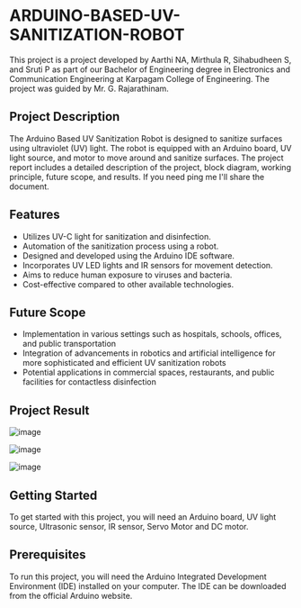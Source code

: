 # ARDUINO-BASED-UV-SANITIZATION-ROBOT

This project is a project developed by Aarthi NA, Mirthula R, Sihabudheen S, and Sruti P as part of our Bachelor of Engineering degree in Electronics and Communication Engineering at Karpagam College of Engineering. The project was guided by Mr. G. Rajarathinam.

## Project Description

The Arduino Based UV Sanitization Robot is designed to sanitize surfaces using ultraviolet (UV) light. The robot is equipped with an Arduino board, UV light source, and motor to move around and sanitize surfaces. The project report includes a detailed description of the project, block diagram, working principle, future scope, and results. If you need ping me I'll share the document.

## Features

- Utilizes UV-C light for sanitization and disinfection.
- Automation of the sanitization process using a robot.
- Designed and developed using the Arduino IDE software.
- Incorporates UV LED lights and IR sensors for movement detection.
- Aims to reduce human exposure to viruses and bacteria.
- Cost-effective compared to other available technologies.

## Future Scope

- Implementation in various settings such as hospitals, schools, offices, and public transportation
- Integration of advancements in robotics and artificial intelligence for more sophisticated and efficient UV sanitization robots
- Potential applications in commercial spaces, restaurants, and public facilities for contactless disinfection

## Project Result

![image](https://github.com/Aarthi-NA/ARDUINO-BASED-UV-SANITIZATION-ROBOT/assets/136803822/f0253372-a86b-434d-a75b-d80b26b2bad6)

![image](https://github.com/Aarthi-NA/ARDUINO-BASED-UV-SANITIZATION-ROBOT/assets/136803822/07e9b3c8-3af7-4218-be63-80451f482afc)

![image](https://github.com/Aarthi-NA/ARDUINO-BASED-UV-SANITIZATION-ROBOT/assets/136803822/f5872a4e-f9fa-4737-8240-58093b337539)

## Getting Started

To get started with this project, you will need an Arduino board, UV light source, Ultrasonic sensor, IR sensor, Servo Motor and DC motor.

## Prerequisites

To run this project, you will need the Arduino Integrated Development Environment (IDE) installed on your computer. The IDE can be downloaded from the official Arduino website.

